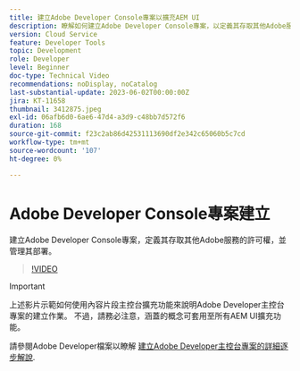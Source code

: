 ```yaml
---
title: 建立Adobe Developer Console專案以擴充AEM UI
description: 瞭解如何建立Adobe Developer Console專案，以定義其存取其他Adobe服務的許可權，並管理其部署。
version: Cloud Service
feature: Developer Tools
topic: Development
role: Developer
level: Beginner
doc-type: Technical Video
recommendations: noDisplay, noCatalog
last-substantial-update: 2023-06-02T00:00:00Z
jira: KT-11658
thumbnail: 3412875.jpeg
exl-id: 06afb6d0-6ae6-47d4-a3d9-c48bb7d572f6
duration: 168
source-git-commit: f23c2ab86d42531113690df2e342c65060b5c7cd
workflow-type: tm+mt
source-wordcount: '107'
ht-degree: 0%

---
```


# Adobe Developer Console專案建立

建立Adobe Developer Console專案，定義其存取其他Adobe服務的許可權，並管理其部署。

>[!VIDEO](https://video.tv.adobe.com/v/3412875?quality=12&learn=on)

>[!IMPORTANT]
>
> 上述影片示範如何使用內容片段主控台擴充功能來說明Adobe Developer主控台專案的建立作業。 不過，請務必注意，涵蓋的概念可套用至所有AEM UI擴充功能。

請參閱Adobe Developer檔案以瞭解 [建立Adobe Developer主控台專案的詳細逐步解說](https://developer.adobe.com/uix/docs/services/aem-cf-console-admin/extension-development/#create-a-project-in-adobe-developer-console).

